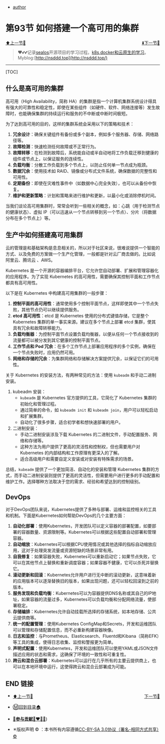 + [author](http://nsddd.top)

# 第93节 如何搭建一个高可用的集群

<div><a href = '92.md' style='float:left'>⬆️上一节🔗  </a><a href = '94.md' style='float: right'>  ⬇️下一节🔗</a></div>
<br>

> ❤️💕💕记录[sealos](https://github.com/cubxxw/sealos)开源项目的学习过程。[k8s,docker和云原生的学习](https://github.com/cubxxw/sealos)。Myblog:[http://nsddd.top](http://nsddd.top/)

---
[TOC]

## 什么是高可用的集群


高可用（High Availability，简称 HA）的集群是指一个计算机集群系统设计得具有强大的可靠性和稳定性，即使在某些组件（如硬件、软件、网络连接等）发生故障时，也能确保集群的持续运行和服务的不中断或中断时间极短。

为了达到高可用的目的，这样的集群系统会采用以下的策略和技术：

1. **冗余设计**：确保关键组件有备份或多个副本，例如多个服务器、存储、网络路径等。
2. **故障检测**：快速检测任何故障或不正常行为。
3. **故障转移**：在检测到故障后，系统能自动或半自动地将工作负载迁移到健康的组件或节点上，以保证服务的连续性。
4. **负载均衡**：分散工作负载到多个节点上，以防止任何单一节点成为瓶颈。
5. **数据冗余**：使用技术如 RAID、镜像或分布式文件系统，确保数据的完整性和可用性。
6. **定期备份**：即使在灾难性事件中（如数据中心完全失效），也可以从备份中恢复。
7. **维护和更新策略**：计划和策略来进行维护和更新，以最小化或消除停机时间。

当我们谈论高可用集群时，常常会听到一些相关的概念，如：心跳（用于检测节点的健康状态）、虚拟 IP（可以迅速从一个节点转移到另一个节点）、分片（将数据分布在多个节点上）等。



## 生产中如何搭建高可用集群

云的管理是和基础架构是息息相关的，所以对于社区来说，很难说提供一个智能的方式、以及免费的方案做一个生产化管理，一般都是针对云厂商去做的。比如说 阿里云、腾讯云 、AWS。 

Kubernetes 是一个开源的容器编排平台，它允许您自动部署、扩展和管理容器化的应用程序。为了实现 Kubernetes 的高可用性，需要确保其控制平面和工作节点都具有高可用性。

以下是在 Kubernetes 中构建高可用集群的一般步骤：

1. **控制平面的高可用性**：通常使用多个控制平面节点，这样即使其中一个节点失败，其他节点仍可以继续提供服务。
2. **etcd 高可用性**：etcd 是 Kubernetes 使用的分布式键值存储，它是整个 Kubernetes 集群的单一事实来源。建议在多个节点上部署 etcd 集群，使其具有冗余和故障转移能力。
3. **负载均衡器**：为控制平面节点设置负载均衡器，以便从任何一个节点接收到的流量都可以被分发到其它健康的控制平面节点。
4. **工作节点和 Pod 冗余**：在多个工作节点上部署应用程序的多个实例，确保在一个节点失败时，应用仍然可用。
5. **网络和存储的冗余**：为集群网络和存储解决方案提供冗余，以保证它们的可用性。

关于 Kubernetes 的安装方法，有两种常见的方法：使用 `kubeadm` 和手动二进制安装。

1. kubeadm 安装：
   + `kubeadm` 是 Kubernetes 官方提供的工具，它简化了 Kubernetes 集群的初始化和管理过程。
   + 通过简单的命令，如 `kubeadm init` 和 `kubeadm join`，用户可以轻松启动和扩展集群。
   + 自动化了很多步骤，适合初学者和想快速部署的用户。
2. 二进制安装：
   + 手动二进制安装涉及下载 Kubernetes 的二进制文件，手动配置服务、网络和存储等。
   + 这种方法为用户提供了更高的灵活性和控制权，但也需要用户对 Kubernetes 的内部结构和工作原理有更深入的了解。
   + 适合高级用户和需要自定义安装或对安装有特殊需求的场景。

总结，`kubeadm` 提供了一个更加简洁、自动化的安装和管理 Kubernetes 集群的方式，而手动二进制安装则提供了更高的灵活性，但需要用户进行更多的手动配置和维护工作。选择哪种方法取决于您的需求、经验和希望达到的控制级别。



## DevOps

对于DevOps团队来说，Kubernetes提供了多种与部署、运维和监控相关的工具和机制。下面是Kubernetes如何帮助DevOps的几个主要方面：

1. **自动化部署**：使用Kubernetes，开发团队可以定义容器的部署配置，如要部署的容器数量、资源限制等。Kubernetes可以根据这些配置自动部署和管理容器。
2. **自动缩放**：Kubernetes可以根据CPU使用情况或其他选择的指标自动缩放应用，这对于处理突发流量或资源短缺的场景非常有用。
3. **自我修复**：如果容器失败，Kubernetes可以重新启动它；如果节点失败，它可以在其他节点上替换和重新调度容器；如果容器不健康，它可以杀死并替换它。
4. **滚动更新和回滚**：Kubernetes允许用户进行无中断的滚动更新，这意味着新的应用版本可以逐渐替换旧的版本，如果出现问题，还可以轻松回滚到之前的版本。
5. **服务发现和负载均衡**：Kubernetes可以为容器提供DNS名称或其自己的IP地址，如果容器的流量过多，Kubernetes可以负载均衡和分配网络流量，使部署稳定。
6. **存储编排**：Kubernetes允许自动挂载所选择的存储系统，如本地存储、公共云提供商等。
7. **统一的配置管理**：使用Kubernetes ConfigMap和Secrets，开发和运维团队可以管理和存储配置信息，而不必重新构建容器映像。
8. **日志和监控**：与Prometheus、Elasticsearch、Fluentd和Kibana（简称EFK）等工具的集成，使得日志收集、监控和警报更为简单。
9. **声明式配置**：使用Kubernetes，开发和运维团队可以使用YAML或JSON文件描述应用的状态和需求，这确保了环境的一致性和可重复性。
10. **跨云和混合云部署**：Kubernetes可以运行在几乎所有的主要云提供商上，也可以在本地环境中运行，这使得跨云和混合云部署成为可能。





## END 链接
<ul><li><div><a href = '92.md' style='float:left'>⬆️上一节🔗  </a><a href = '94.md' style='float: right'>  ️下一节🔗</a></div></li></ul>

+ [Ⓜ️回到目录🏠](../README.md)

+ [**🫵参与贡献💞❤️‍🔥💖**](https://nsddd.top/archives/contributors))

+ ✴️版权声明 &copy; ：本书所有内容遵循[CC-BY-SA 3.0协议（署名-相同方式共享）&copy;](http://zh.wikipedia.org/wiki/Wikipedia:CC-by-sa-3.0协议文本) 
